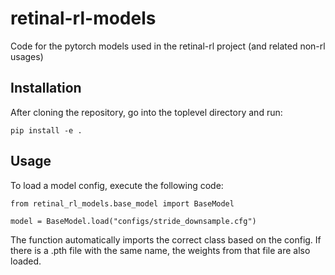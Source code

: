 # retinal-rl-models
Code for the pytorch models used in the retinal-rl project (and related non-rl usages)

## Installation

After cloning the repository, go into the toplevel directory and run:
```
pip install -e .
```

## Usage

To load a model config, execute the following code:
```
from retinal_rl_models.base_model import BaseModel

model = BaseModel.load("configs/stride_downsample.cfg")
```
The function automatically imports the correct class based on the config. If there is a .pth file with the same name, the weights from that file are also loaded.